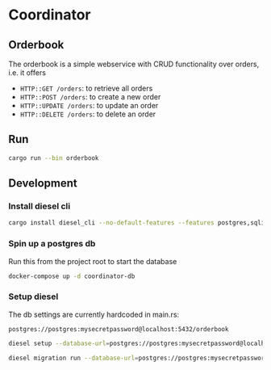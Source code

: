 # Coordinator

## Orderbook

The orderbook is a simple webservice with CRUD functionality over orders, i.e.
it offers

- `HTTP::GET /orders`: to retrieve all orders
- `HTTP::POST /orders`: to create a new order
- `HTTP::UPDATE /orders`: to update an order
- `HTTP::DELETE /orders`: to delete an order

## Run

```bash
cargo run --bin orderbook
```

## Development

### Install diesel cli

```bash
cargo install diesel_cli --no-default-features --features postgres,sqlite
```

### Spin up a postgres db 

Run this from the project root to start the database 

```bash
docker-compose up -d coordinator-db
```

### Setup diesel

The db settings are currently hardcoded in main.rs:

```
postgres://postgres:mysecretpassword@localhost:5432/orderbook
```

```bash
diesel setup --database-url=postgres://postgres:mysecretpassword@localhost:5432/orderbook --migration-dir ./migrations
```

```bash
diesel migration run --database-url=postgres://postgres:mysecretpassword@localhost:5432/orderbook --migration-dir ./migrations
```
